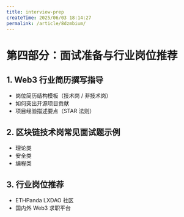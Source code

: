 ```yaml
---
title: interview-prep
createTime: 2025/06/03 18:14:27
permalink: /article/8dzmbium/
---
```

# 第四部分：面试准备与行业岗位推荐

## 1. Web3 行业简历撰写指导
- 岗位简历结构模板（技术岗 / 非技术岗）
- 如何突出开源项目贡献
- 项目经验描述要点（STAR 法则）

## 2. 区块链技术岗常见面试题示例
- 理论类
- 安全类
- 编程类

## 3. 行业岗位推荐
- ETHPanda LXDAO 社区
- 国内外 Web3 求职平台 